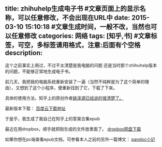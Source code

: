title: zhihuhelp生成电子书  #文章页面上的显示名称，可以任意修改，不会出现在URL中
date: 2015-03-10 15:10:18 #文章生成时间，一般不改，当然也可以任意修改
categories:  网络
tags: [知乎,书] #文章标签，可空，多标签请用格式，注意:后面有个空格
description: 
---



这个之前事实上用过，不过不太清楚是我电脑的问题 还是当时那个zhihuhelp版本的问题，不能够正常地生成电子书。

前几天，我把我的电脑系统重新安装了一遍（当然不纯粹是为了这个简单的理由），又想到了这个小程序，便重新找到了它，下载了下来。

具体的使用方法，知乎上的原创作者[姚泽源已经说的很清楚了。](http://www.zhihu.com/question/22719537/answer/22733181)  

最新版本下载：
 [百度云下载地址](http://pan.baidu.com/s/1bnD8pw7)

于是乎，我生成了我自己在知乎上的答案合集epub

最近在用dropbox，顺手就把刚生成的文件放里面了。
[dropbox网盘下载](
https://www.dropbox.com/s/zh0zp6j2j55zg88/%E5%BC%A0%E6%B5%B7%28zhang-hai-26%29%E7%9A%84%E7%9F%A5%E4%B9%8E%E5%9B%9E%E7%AD%94%E9%9B%86%E9%94%A6.epub?dl=0)

如果你想在pc端查看epub文档，可参看本人之前的另外一篇博文：
[pandoc小记](http://hktkdy.com/2015/01/21/201501/012103/)





